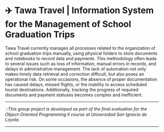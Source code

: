 # ✈️ Tawa Travel | Information System for the Management of School Graduation Trips


Tawa Travel currently manages all processes related to the organization of school graduation trips manually, using physical folders to store documents and notebooks to record data and payments. This methodology often leads to several issues such as loss of information, manual errors in records, and delays in administrative management. The lack of automation not only makes timely data retrieval and correction difficult, but also poses an operational risk. On some occasions, the absence of proper documentation has caused delays, missed flights, or the inability to access scheduled tourist destinations. Additionally, tracking the progress of required documents and payment statuses becomes complex and inefficient.

-----------------------------------------------------

 _💡This group project is developed as part of the final evaluation for the Object-Oriented Programming II course at Universidad San Ignacio de Loyola._

-----------------------------------------------------
